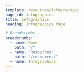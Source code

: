 ```yaml
---
template: resources/infographics
page_id: infographics
title: Infographics
heading: Infographics Page

# Breadcrumbs
breadcrumbs:
  - name: Home
    path: "/"
  - name: "Resources"
    path: "/resources/"
  - name: Infographics
---
```

